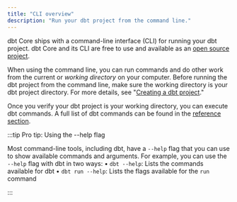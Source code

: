 ```yaml
---
title: "CLI overview"
description: "Run your dbt project from the command line."
---
```


dbt Core ships with a command-line interface (CLI) for running your dbt project. dbt Core and its CLI are free to use and available as an [open source project](https://github.com/dbt-labs/dbt-core).

When using the command line, you can run commands and do other work from the current or _working directory_ on your computer. Before running the dbt project from the command line, make sure the working directory is your dbt project directory. For more details, see "[Creating a dbt project](/docs/build/projects)."


<Lightbox src="/img/docs/running-a-dbt-project/abbd17c-Screen_Shot_2019-11-11_at_12.20.29_PM.png" title="Use `pwd` to ensure that your terminal's working directory is your dbt project."/>

Once you verify your dbt project is your working directory, you can execute dbt commands. A full list of dbt commands can be found in the [reference section](/reference/dbt-commands).

<Lightbox src="/img/docs/running-a-dbt-project/6245b3b-ezgif-4-2bcd214f09db.gif" title=""/>

:::tip Pro tip: Using the --help flag

Most command-line tools, including dbt, have a `--help` flag that you can use to show available commands and arguments. For example, you can use the `--help` flag with dbt in two ways:
• `dbt --help`: Lists the commands available for dbt
• `dbt run --help`: Lists the flags available for the `run` command

:::

